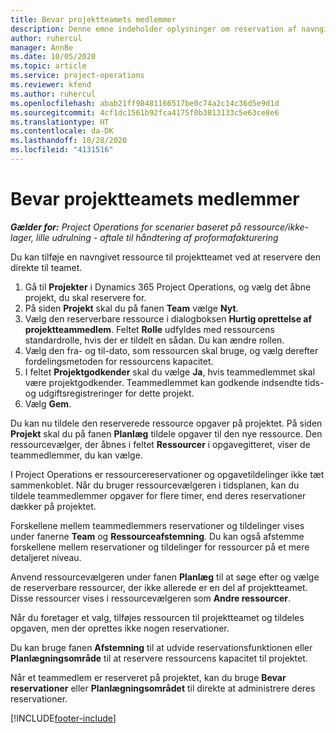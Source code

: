 ```yaml
---
title: Bevar projektteamets medlemmer
description: Denne emne indeholder oplysninger om reservation af navngivne ressourcer til projektteam og deres tildeling af opgaver.
author: ruhercul
manager: AnnBe
ms.date: 10/05/2020
ms.topic: article
ms.service: project-operations
ms.reviewer: kfend
ms.author: ruhercul
ms.openlocfilehash: abab21ff98481166517be0c74a2c14c36d5e9d1d
ms.sourcegitcommit: 4cf1dc1561b92fca4175f0b3813133c5e63ce8e6
ms.translationtype: HT
ms.contentlocale: da-DK
ms.lasthandoff: 10/28/2020
ms.locfileid: "4131516"
---
```

# <a name="maintain-team-members"></a>Bevar projektteamets medlemmer

_**Gælder for:** Project Operations for scenarier baseret på ressource/ikke-lager, lille udrulning - aftale til håndtering af proformafakturering_

Du kan tilføje en navngivet ressource til projektteamet ved at reservere den direkte til teamet.

1. Gå til **Projekter** i Dynamics 365 Project Operations, og vælg det åbne projekt, du skal reservere for.
2. På siden **Projekt** skal du på fanen **Team** vælge **Nyt**. 
3. Vælg den reserverbare ressource i dialogboksen **Hurtig oprettelse af projektteammedlem**. Feltet **Rolle** udfyldes med ressourcens standardrolle, hvis der er tildelt en sådan. Du kan ændre rollen. 
4. Vælg den fra- og til-dato, som ressourcen skal bruge, og vælg derefter fordelingsmetoden for ressourcens kapacitet. 
5. I feltet **Projektgodkender** skal du vælge **Ja**, hvis teammedlemmet skal være projektgodkender. Teammedlemmet kan godkende indsendte tids- og udgiftsregistreringer for dette projekt. 
6. Vælg **Gem**.

Du kan nu tildele den reserverede ressource opgaver på projektet. På siden **Projekt** skal du på fanen **Planlæg** tildele opgaver til den nye ressource. Den ressourcevælger, der åbnes i feltet **Ressourcer** i opgavegitteret, viser de teammedlemmer, du kan vælge.


I Project Operations er ressourcereservationer og opgavetildelinger ikke tæt sammenkoblet. Når du bruger ressourcevælgeren i tidsplanen, kan du tildele teammedlemmer opgaver for flere timer, end deres reservationer dækker på projektet.

Forskellene mellem teammedlemmers reservationer og tildelinger vises under fanerne **Team** og **Ressourceafstemning**. Du kan også afstemme forskellene mellem reservationer og tildelinger for ressourcer på et mere detaljeret niveau.

Anvend ressourcevælgeren under fanen **Planlæg** til at søge efter og vælge de reserverbare ressourcer, der ikke allerede er en del af projektteamet. Disse ressourcer vises i ressourcevælgeren som **Andre ressourcer**.

Når du foretager et valg, tilføjes ressourcen til projektteamet og tildeles opgaven, men der oprettes ikke nogen reservationer.

Du kan bruge fanen **Afstemning** til at udvide reservationsfunktionen eller **Planlægningsområde** til at reservere ressourcens kapacitet til projektet.

Når et teammedlem er reserveret på projektet, kan du bruge **Bevar reservationer** eller **Planlægningsområdet** til direkte at administrere deres reservationer.


[!INCLUDE[footer-include](../includes/footer-banner.md)]